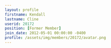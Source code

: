 ```yaml
---
layout: profile
firstname: Kendall
lastname: Cline
userid: 20172
position: [Former Member]
join_date: 2012-05-01 00:00:00 -0400
profile: /assets/img/members/20172/avatar.png
---
```

